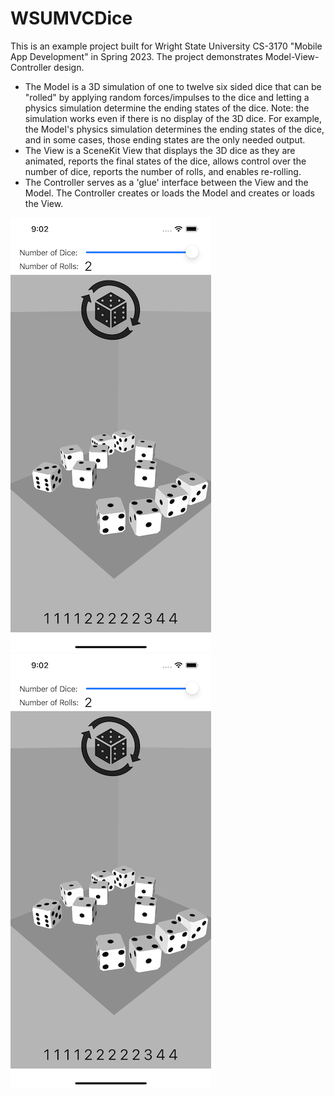 # WSUMVCDice

This is an example project built for Wright State University CS-3170 "Mobile App Development" in Spring 2023. The project demonstrates Model-View-Controller design.
 
- The Model is a 3D simulation of one to twelve six sided dice that can be "rolled" by applying random forces/impulses to the dice and letting a physics simulation determine the ending states of the dice. Note: the simulation works even if there is no display of the 3D dice. For example, the Model's physics simulation determines the ending states of the dice, and in some cases, those ending states are the only needed output.
- The View is a SceneKit View that displays the 3D dice as they are animated, reports the final states of the dice, allows control over the number of dice, reports the number of rolls, and enables re-rolling.
- The Controller serves as a 'glue' interface between the View and the Model. The Controller creates or loads the Model and creates or loads the View.

![Screenshot of Dice Rolling Simulation](./SimulatorScreenShotiPhone14Plus.png "Screenshot of Dice Rolling Simulation") ![Another Screenshot of Dice Rolling Simulation](./SimulatorScreenShotiPhone14Plus.png "Another Screenshot of Dice Rolling Simulation")

